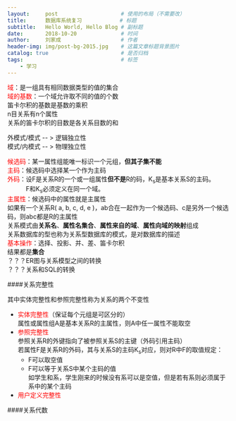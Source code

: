 ```yaml
---
layout:     post                    # 使用的布局（不需要改）
title:      数据库系统复习            # 标题
subtitle:   Hello World, Hello Blog # 副标题
date:       2018-10-20              # 时间
author:     刘家成                   # 作者
header-img: img/post-bg-2015.jpg    # 这篇文章标题背景图片
catalog: true                       # 是否归档
tags:                               # 标签
    - 学习
---
```


<font color=#ff0000>域</font>：是一组具有相同数据类型的值的集合  
<font color=#ff0000>域的基数</font>：一个域允许取不同的值的个数  
笛卡尔积的基数是基数的乘积  
n目关系有n个属性  
关系的笛卡尔积的目数是各关系目数的和  


外模式/模式 -- > 逻辑独立性  
模式/内模式 -- > 物理独立性  

<font color=#ff0000>候选码</font>：某一属性组能唯一标识一个元组，**但其子集不能**    
<font color=#ff0000>主码</font>：候选码中选择某一个作为主码  
<font color=#ff0000>外码</font>：设F是关系R的一个或一组属性**但不是**R的码，K<sub>s</sub>是基本关系S的主码。  
　　　F和K<sub>s</sub>必须定义在同一个域。  
<font color=#ff0000>主属性</font>：候选码中的属性就是主属性  
如果有一个关系R( a, b, c, d, e )，ab合在一起作为一个候选码、c是另外一个候选码，则abc都是R的主属性  
关系模式由**关系名**、**属性名集合**、**属性来自的域**、**属性向域的映射**组成  
关系数据库的型也称为关系型数据库的模式，是对数据库的描述  
<font color=#ff0000>基本操作</font>：选择、投影、并、差、笛卡尔积  
结果都是**集合**  
？？？ER图与关系模型之间的转换  
？？？关系和SQL的转换

####关系完整性  
<p>其中实体完整性和参照完整性称为关系的两个不变性</p>

* <font color=#ff0000>实体完整性</font>（保证每个元组是可区分的）  
  属性或属性组A是基本关系R的主属性，则A中任一属性不能取空
* <font color=#ff0000>参照完整性</font>  
  参照关系R的外键指向了被参照关系S的主键（外码引用主码）  
  若属性F是关系R的外码，其与关系S的主码K<sub>s</sub>对应，则对R中F的取值规定：
  * F可以取空值
  * F可以等于关系S中某个主码的值  
  如学生和系，学生刚来的时候没有系可以是空值，但是若有系则必须属于系中的某个主码
* <font color=#ff0000>用户定义完整性</font>  

####关系代数

